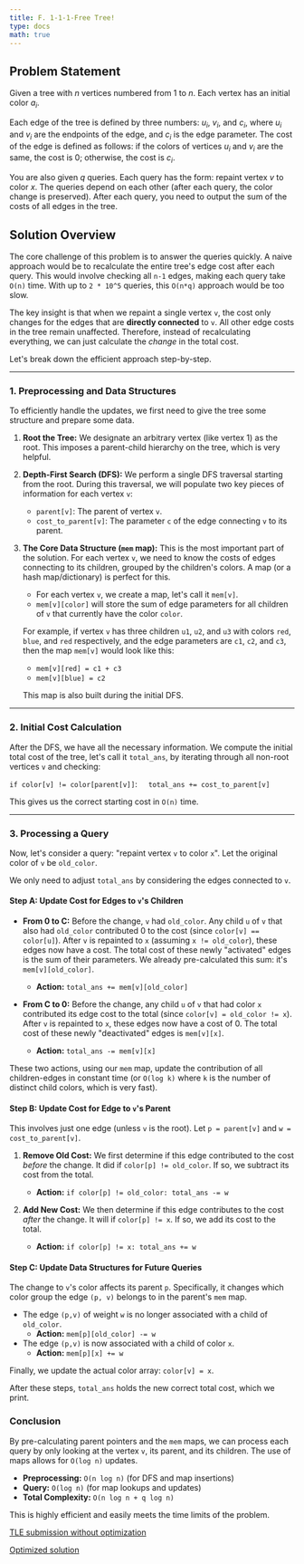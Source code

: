 ```yaml
---
title: F. 1-1-1-Free Tree!
type: docs
math: true
---
```


## Problem Statement
Given a tree with $n$ vertices numbered from 1 to $n$. Each vertex has an initial color $a_i$.

Each edge of the tree is defined by three numbers: $u_i$, $v_i$, and $c_i$, where $u_i$ and $v_i$ are the endpoints of the edge, and $c_i$ is the edge parameter. The cost of the edge is defined as follows: if the colors of vertices $u_i$ and $v_i$ are the same, the cost is 0; otherwise, the cost is $c_i$.

You are also given $q$ queries. Each query has the form: repaint vertex $v$ to color $x$. The queries depend on each other (after each query, the color change is preserved). After each query, you need to output the sum of the costs of all edges in the tree.

## Solution Overview

The core challenge of this problem is to answer the queries quickly. A naive approach would be to recalculate the entire tree's edge cost after each query. This would involve checking all `n-1` edges, making each query take `O(n)` time. With up to `2 * 10^5` queries, this `O(n*q)` approach would be too slow.

The key insight is that when we repaint a single vertex `v`, the cost only changes for the edges that are **directly connected** to `v`. All other edge costs in the tree remain unaffected. Therefore, instead of recalculating everything, we can just calculate the *change* in the total cost.

Let's break down the efficient approach step-by-step.

***

### 1. Preprocessing and Data Structures

To efficiently handle the updates, we first need to give the tree some structure and prepare some data.

1.  **Root the Tree:** We designate an arbitrary vertex (like vertex 1) as the root. This imposes a parent-child hierarchy on the tree, which is very helpful.

2.  **Depth-First Search (DFS):** We perform a single DFS traversal starting from the root. During this traversal, we will populate two key pieces of information for each vertex `v`:
    * `parent[v]`: The parent of vertex `v`.
    * `cost_to_parent[v]`: The parameter `c` of the edge connecting `v` to its parent.

3.  **The Core Data Structure (`mem` map):** This is the most important part of the solution. For each vertex `v`, we need to know the costs of edges connecting to its children, grouped by the children's colors. A map (or a hash map/dictionary) is perfect for this.

    * For each vertex `v`, we create a map, let's call it `mem[v]`.
    * `mem[v][color]` will store the sum of edge parameters for all children of `v` that currently have the color `color`.

    For example, if vertex `v` has three children `u1`, `u2`, and `u3` with colors `red`, `blue`, and `red` respectively, and the edge parameters are `c1`, `c2`, and `c3`, then the map `mem[v]` would look like this:
    * `mem[v][red] = c1 + c3`
    * `mem[v][blue] = c2`

    This map is also built during the initial DFS.

***

### 2. Initial Cost Calculation

After the DFS, we have all the necessary information. We compute the initial total cost of the tree, let's call it `total_ans`, by iterating through all non-root vertices `v` and checking:

`if color[v] != color[parent[v]]`:
&nbsp;&nbsp;&nbsp;&nbsp;`total_ans += cost_to_parent[v]`

This gives us the correct starting cost in `O(n)` time.

***

### 3. Processing a Query

Now, let's consider a query: "repaint vertex `v` to color `x`". Let the original color of `v` be `old_color`.

We only need to adjust `total_ans` by considering the edges connected to `v`.

#### **Step A: Update Cost for Edges to `v`'s Children**

* **From 0 to C:** Before the change, `v` had `old_color`. Any child `u` of `v` that also had `old_color` contributed 0 to the cost (since `color[v] == color[u]`). After `v` is repainted to `x` (assuming `x != old_color`), these edges now have a cost. The total cost of these newly "activated" edges is the sum of their parameters. We already pre-calculated this sum: it's `mem[v][old_color]`.
    * **Action:** `total_ans += mem[v][old_color]`

* **From C to 0:** Before the change, any child `u` of `v` that had color `x` contributed its edge cost to the total (since `color[v] = old_color != x`). After `v` is repainted to `x`, these edges now have a cost of 0. The total cost of these newly "deactivated" edges is `mem[v][x]`.
    * **Action:** `total_ans -= mem[v][x]`

These two actions, using our `mem` map, update the contribution of all children-edges in constant time (or `O(log k)` where `k` is the number of distinct child colors, which is very fast).

#### **Step B: Update Cost for Edge to `v`'s Parent**

This involves just one edge (unless `v` is the root). Let `p = parent[v]` and `w = cost_to_parent[v]`.

1.  **Remove Old Cost:** We first determine if this edge contributed to the cost *before* the change. It did if `color[p] != old_color`. If so, we subtract its cost from the total.
    * **Action:** `if color[p] != old_color: total_ans -= w`

2.  **Add New Cost:** We then determine if this edge contributes to the cost *after* the change. It will if `color[p] != x`. If so, we add its cost to the total.
    * **Action:** `if color[p] != x: total_ans += w`

#### **Step C: Update Data Structures for Future Queries**

The change to `v`'s color affects its parent `p`. Specifically, it changes which color group the edge `(p, v)` belongs to in the parent's `mem` map.

* The edge `(p,v)` of weight `w` is no longer associated with a child of `old_color`.
    * **Action:** `mem[p][old_color] -= w`
* The edge `(p,v)` is now associated with a child of color `x`.
    * **Action:** `mem[p][x] += w`

Finally, we update the actual color array: `color[v] = x`.

After these steps, `total_ans` holds the new correct total cost, which we print.

### Conclusion

By pre-calculating parent pointers and the `mem` maps, we can process each query by only looking at the vertex `v`, its parent, and its children. The use of maps allows for `O(log n)` updates.

* **Preprocessing:** `O(n log n)` (for DFS and map insertions)
* **Query:** `O(log n)` (for map lookups and updates)
* **Total Complexity:** `O(n log n + q log n)`

This is highly efficient and easily meets the time limits of the problem.

[TLE submission without optimization](https://codeforces.com/contest/2126/submission/330429690)

[Optimized solution](https://codeforces.com/contest/2126/submission/330432359)